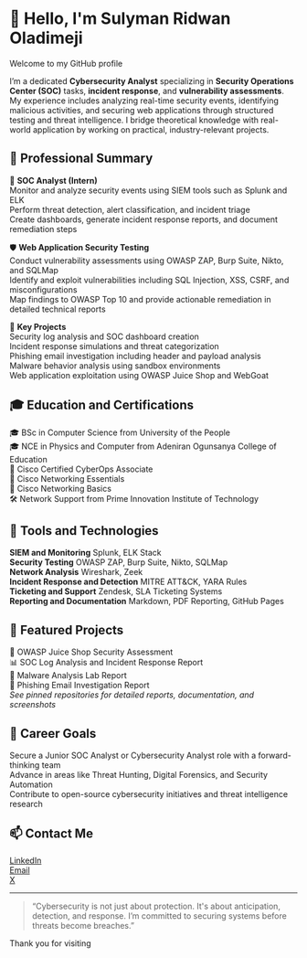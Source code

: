 # 👋 Hello, I'm Sulyman Ridwan Oladimeji

Welcome to my GitHub profile

I’m a dedicated **Cybersecurity Analyst** specializing in **Security Operations Center (SOC)** tasks, **incident response**, and **vulnerability assessments**. My experience includes analyzing real-time security events, identifying malicious activities, and securing web applications through structured testing and threat intelligence. I bridge theoretical knowledge with real-world application by working on practical, industry-relevant projects.

## 💼 Professional Summary

🔐 **SOC Analyst (Intern)**  
Monitor and analyze security events using SIEM tools such as Splunk and ELK  
Perform threat detection, alert classification, and incident triage  
Create dashboards, generate incident response reports, and document remediation steps  

🛡️ **Web Application Security Testing**  
Conduct vulnerability assessments using OWASP ZAP, Burp Suite, Nikto, and SQLMap  
Identify and exploit vulnerabilities including SQL Injection, XSS, CSRF, and misconfigurations  
Map findings to OWASP Top 10 and provide actionable remediation in detailed technical reports  

🧪 **Key Projects**  
Security log analysis and SOC dashboard creation  
Incident response simulations and threat categorization  
Phishing email investigation including header and payload analysis  
Malware behavior analysis using sandbox environments  
Web application exploitation using OWASP Juice Shop and WebGoat  

## 🎓 Education and Certifications

🎓 BSc in Computer Science from University of the People  
🎓 NCE in Physics and Computer from Adeniran Ogunsanya College of Education  
📜 Cisco Certified CyberOps Associate  
📜 Cisco Networking Essentials  
📜 Cisco Networking Basics  
🛠️ Network Support from Prime Innovation Institute of Technology  

## 🧰 Tools and Technologies

**SIEM and Monitoring** Splunk, ELK Stack  
**Security Testing** OWASP ZAP, Burp Suite, Nikto, SQLMap  
**Network Analysis** Wireshark, Zeek  
**Incident Response and Detection** MITRE ATT&CK, YARA Rules  
**Ticketing and Support** Zendesk, SLA Ticketing Systems  
**Reporting and Documentation** Markdown, PDF Reporting, GitHub Pages  

## 📁 Featured Projects

🔎 OWASP Juice Shop Security Assessment  
📊 SOC Log Analysis and Incident Response Report  
🧬 Malware Analysis Lab Report  
📧 Phishing Email Investigation Report  
*See pinned repositories for detailed reports, documentation, and screenshots*

## 🚀 Career Goals

Secure a Junior SOC Analyst or Cybersecurity Analyst role with a forward-thinking team  
Advance in areas like Threat Hunting, Digital Forensics, and Security Automation  
Contribute to open-source cybersecurity initiatives and threat intelligence research  

## 📫 Contact Me

[LinkedIn](https://linkedin.com/in/ridwan-sulyman-b83b2b341)  
[Email](mailto:rsulyman19@gmail.com)  
[X](https://x.com/sulymanola1178?s=21)  

---

> “Cybersecurity is not just about protection. It's about anticipation, detection, and response. I’m committed to securing systems before threats become breaches.”

Thank you for visiting
